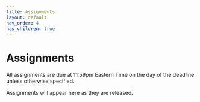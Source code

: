 ```yaml
---
title: Assignments
layout: default
nav_order: 4
has_children: true
---
```


# Assignments

All assignments are due at 11:59pm Eastern Time on the day of the deadline unless otherwise specified.

Assignments will appear here as they are released.
